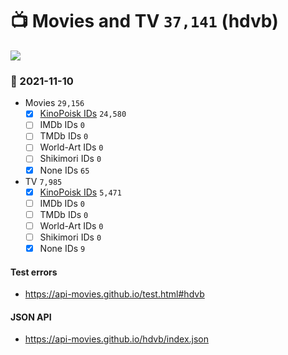 # :tv: Movies and TV `37,141` (hdvb)

<a href="https://API-Movies.github.io"><img src="https://API-Movies.github.io/banner.png?cache"></a>

### :date: 2021-11-10
- Movies `29,156`
  - [x] <a href="https://API-Movies.github.io/hdvb/movie_kinopoisk_ids.json">KinoPoisk IDs</a> `24,580`
  - [ ] IMDb IDs `0`
  - [ ] TMDb IDs `0`
  - [ ] World-Art IDs `0`
  - [ ] Shikimori IDs `0`
  - [x] None IDs `65`
- TV `7,985`
  - [x] <a href="https://API-Movies.github.io/hdvb/tv_kinopoisk_ids.json">KinoPoisk IDs</a> `5,471`
  - [ ] IMDb IDs `0`
  - [ ] TMDb IDs `0`
  - [ ] World-Art IDs `0`
  - [ ] Shikimori IDs `0`
  - [x] None IDs `9`
#### Test errors
- <a href='https://api-movies.github.io/test.html#hdvb'>https://api-movies.github.io/test.html#hdvb</a>
#### JSON API
- <a href='https://api-movies.github.io/hdvb/index.json'>https://api-movies.github.io/hdvb/index.json</a>
